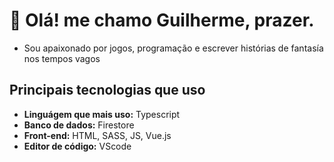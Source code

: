 # 👋 Olá! me chamo Guilherme, prazer. 

* Sou apaixonado por jogos, programação e escrever histórias de fantasía nos tempos vagos 

## Principais tecnologias que uso 

- **Linguágem que mais uso:** Typescript
- **Banco de dados:** Firestore
- **Front-end:** HTML, SASS, JS, Vue.js 
- **Editor de código:** VScode 


